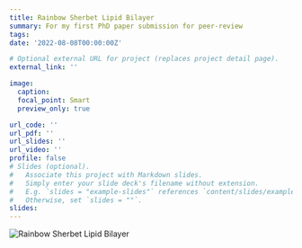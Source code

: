 ```yaml
---
title: Rainbow Sherbet Lipid Bilayer
summary: For my first PhD paper submission for peer-review
tags:
date: '2022-08-08T00:00:00Z'

# Optional external URL for project (replaces project detail page).
external_link: ''

image:
  caption:
  focal_point: Smart
  preview_only: true

url_code: ''
url_pdf: ''
url_slides: ''
url_video: ''
profile: false
# Slides (optional).
#   Associate this project with Markdown slides.
#   Simply enter your slide deck's filename without extension.
#   E.g. `slides = "example-slides"` references `content/slides/example-slides.md`.
#   Otherwise, set `slides = ""`.
slides:
---
```

<img src="featured_gif.gif" alt="Rainbow Sherbet Lipid Bilayer"/>
